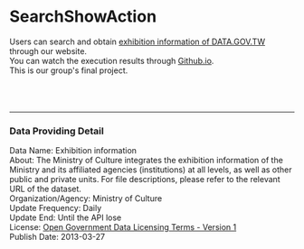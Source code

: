 # SearchShowAction

Users can search and obtain <a href="https://data.gov.tw/dataset/6012">exhibition information of DATA.GOV.TW</a> through our website.<br>
You can watch the execution results through <a href="https://a105111207.github.io/SearchShowAction/">Github.io</a>.<br>
This is our group's final project.<br>
<br><br><br>

<hr>

<h3>Data Providing Detail</h3>
Data Name: Exhibition information<br>
About: The Ministry of Culture integrates the exhibition information of the Ministry and its affiliated agencies (institutions) at all levels, as well as other public and private units. For file descriptions, please refer to the relevant URL of the dataset.<br>
Organization/Agency: Ministry of Culture<br>
Update Frequency: Daily<br>
Update End: Until the API lose<br>
License: <a href="https://data.gov.tw/license">Open Government Data Licensing Terms - Version 1</a><br>
Publish Date: 2013-03-27
